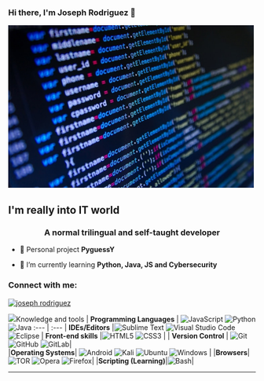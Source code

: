 ### Hi there, I'm Joseph Rodriguez 👋
<img src="imagen_2022-07-13_155447690.png" width="500px">
<h3 align="left">

## I'm really into IT world
<h3 align="center">A normal trilingual and self-taught developer</h3>

- 🔭 Personal project **PyguessY**

- 🌱 I’m currently learning **Python, Java, JS and Cybersecurity**

<h3 align="left">Connect with me:</h3>
<p align="left">
<a href="https://www.linkedin.com/in/joseph-rodriguez-55a24b241/" target="blank"><img align="center" src="https://raw.githubusercontent.com/rahuldkjain/github-profile-readme-generator/master/src/images/icons/Social/linked-in-alt.svg" alt="joseph rodriguez" height="30" width="40" /></a>
</p>



<img src="https://img.icons8.com/color/26/000000/source-code.png"/>Knowledge and tools</h3>
| **Programming Languages** | ![JavaScript](https://img.shields.io/badge/javascript-%23323330.svg?style=for-the-badge&logo=javascript&logoColor=%23F7DF1E) ![Python](https://img.shields.io/badge/python-3670A0?style=for-the-badge&logo=python&logoColor=ffdd54) ![Java](https://res.cloudinary.com/practicaldev/image/fetch/s--KR6jSVNe--/c_limit%2Cf_auto%2Cfl_progressive%2Cq_auto%2Cw_880/https://img.shields.io/badge/Java-ED8B00%3Fstyle%3Dfor-the-badge%26logo%3Djava%26logoColor%3Dwhite)
 :--- | :---
  | **IDEs/Editors** |![Sublime Text](https://img.shields.io/badge/sublime_text-%23575757.svg?style=for-the-badge&logo=sublime-text&logoColor=important) ![Visual Studio Code](https://img.shields.io/badge/Visual%20Studio%20Code-0078d7.svg?style=for-the-badge&logo=visual-studio-code&logoColor=white) ![Eclipse](https://img.shields.io/badge/Eclipse-2C2255?style=for-the-badge&logo=eclipse&logoColor=white)
  | **Front-end skills** |![HTML5](https://img.shields.io/badge/html5-%23E34F26.svg?style=for-the-badge&logo=html5&logoColor=white) ![CSS3](https://img.shields.io/badge/css3-%231572B6.svg?style=for-the-badge&logo=css3&logoColor=white) |
| **Version Control** | ![Git](https://img.shields.io/badge/git-%23F05033.svg?style=for-the-badge&logo=git&logoColor=white) ![GitHub](https://img.shields.io/badge/github-%23121011.svg?style=for-the-badge&logo=github&logoColor=white)  ![GitLab](https://img.shields.io/badge/gitlab-%23181717.svg?style=for-the-badge&logo=gitlab&logoColor=white)|  
|**Operating Systems**| ![Android](https://img.shields.io/badge/Android-3DDC84?style=for-the-badge&logo=android&logoColor=white) ![Kali](https://img.shields.io/badge/Kali_Linux-557C94?style=for-the-badge&logo=kali-linux&logoColor=white) ![Ubuntu](https://img.shields.io/badge/Ubuntu-E95420?style=for-the-badge&logo=ubuntu&logoColor=white) ![Windows](https://img.shields.io/badge/Windows-0078D6?style=for-the-badge&logo=windows&logoColor=white) |
|**Browsers**| ![TOR](https://img.shields.io/badge/tor-%237E4798.svg?style=for-the-badge&logo=tor-project&logoColor=white) ![Opera](https://img.shields.io/badge/Opera-FF1B2D?style=for-the-badge&logo=Opera&logoColor=white) ![Firefox](https://img.shields.io/badge/Firefox_Browser-FF7139?style=for-the-badge&logo=Firefox-Browser&logoColor=white)|
|**Scripting (Learning)**|![Bash](https://img.shields.io/badge/Shell_Script-121011?style=for-the-badge&logo=gnu-bash&logoColor=white)|
  <hr> 
